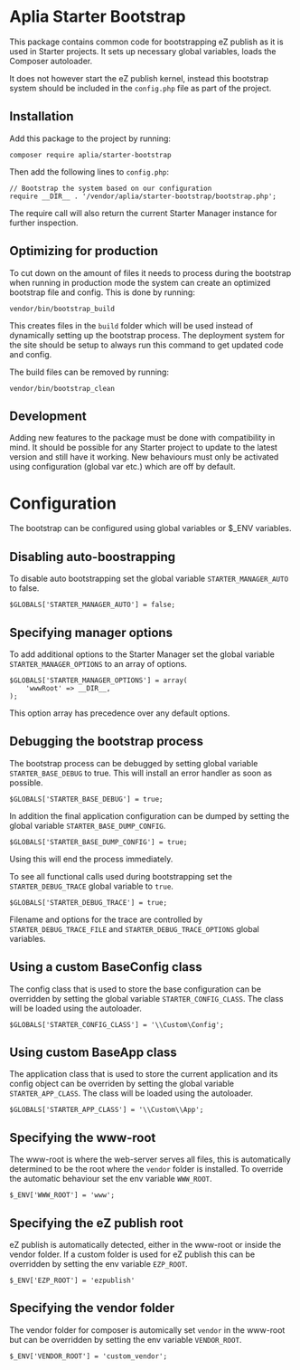 # Aplia Starter Bootstrap

This package contains common code for bootstrapping eZ publish as it is used in Starter projects.
It sets up necessary global variables, loads the Composer autoloader.

It does not however start the eZ publish kernel, instead this bootstrap system should be included
in the `config.php` file as part of the project.


## Installation

Add this package to the project by running:

```
composer require aplia/starter-bootstrap
```

Then add the following lines to `config.php`:

```
// Bootstrap the system based on our configuration
require __DIR__ . '/vendor/aplia/starter-bootstrap/bootstrap.php';
```

The require call will also return the current Starter Manager instance
for further inspection.

## Optimizing for production

To cut down on the amount of files it needs to process during the bootstrap
when running in production mode the system can create an optimized
bootstrap file and config. This is done by running:

```
vendor/bin/bootstrap_build
```

This creates files in the `build` folder which will be used instead of
dynamically setting up the bootstrap process.
The deployment system for the site should be setup to always run
this command to get updated code and config.

The build files can be removed by running:

```
vendor/bin/bootstrap_clean
```

## Development

Adding new features to the package must be done with compatibility in mind.
It should be possible for any Starter project to update to the latest version
and still have it working.
New behaviours must only be activated using configuration (global var etc.)
which are off by default.

# Configuration

The bootstrap can be configured using global variables or $_ENV variables.

## Disabling auto-boostrapping

To disable auto bootstrapping set the global variable `STARTER_MANAGER_AUTO` to false.

```
$GLOBALS['STARTER_MANAGER_AUTO'] = false;
````

## Specifying manager options

To add additional options to the Starter Manager set the global variable `STARTER_MANAGER_OPTIONS` to an array of options.

```
$GLOBALS['STARTER_MANAGER_OPTIONS'] = array(
    'wwwRoot' => __DIR__,
);
```

This option array has precedence over any default options.

## Debugging the bootstrap process

The bootstrap process can be debugged by setting global variable `STARTER_BASE_DEBUG` to true.
This will install an error handler as soon as possible.

```
$GLOBALS['STARTER_BASE_DEBUG'] = true;
```

In addition the final application configuration can be dumped by setting the global variable
`STARTER_BASE_DUMP_CONFIG`.

```
$GLOBALS['STARTER_BASE_DUMP_CONFIG'] = true;
```

Using this will end the process immediately.

To see all functional calls used during bootstrapping set the `STARTER_DEBUG_TRACE`
global variable to `true`.

```
$GLOBALS['STARTER_DEBUG_TRACE'] = true;
```

Filename and options for the trace are controlled by `STARTER_DEBUG_TRACE_FILE` and
`STARTER_DEBUG_TRACE_OPTIONS` global variables.

## Using a custom BaseConfig class

The config class that is used to store the base configuration can be overridden by setting
the global variable `STARTER_CONFIG_CLASS`. The class will be loaded using the autoloader.

```
$GLOBALS['STARTER_CONFIG_CLASS'] = '\\Custom\Config';
```

## Using custom BaseApp class

The application class that is used to store the current application and its config object
can be overriden by setting the global variable `STARTER_APP_CLASS`. The class will be loaded
using the autoloader.

```
$GLOBALS['STARTER_APP_CLASS'] = '\\Custom\\App';
```

## Specifying the www-root

The www-root is where the web-server serves all files, this is automatically determined to be
the root where the `vendor` folder is installed. To override the automatic behaviour
set the env variable `WWW_ROOT`.

```
$_ENV['WWW_ROOT'] = 'www';
```

## Specifying the eZ publish root

eZ publish is automatically detected, either in the www-root or inside the vendor folder.
If a custom folder is used for eZ publish this can be overridden by setting the env
variable `EZP_ROOT`.

```
$_ENV['EZP_ROOT'] = 'ezpublish'
```

## Specifying the vendor folder

The vendor folder for composer is automically set `vendor` in the www-root but can be
overridden by setting the env variable `VENDOR_ROOT`.

```
$_ENV['VENDOR_ROOT'] = 'custom_vendor';
```
